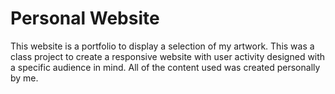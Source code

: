 # Personal Website

This website is a portfolio to display a selection of my artwork. This was a class project to create a responsive website with user activity designed with a specific audience in mind. All of the content used was created personally by me.
